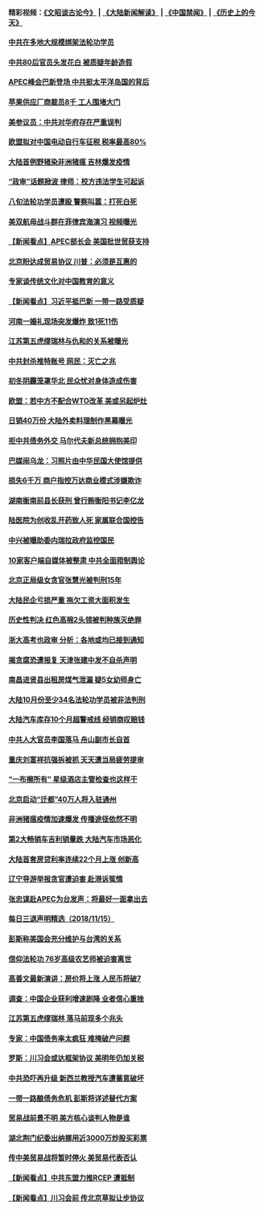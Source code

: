 #### 精彩视频：[《文昭谈古论今》](https://github.com/gfw-breaker/wenzhao/blob/master/README.md?t=11170031) | [《大陆新闻解读》](https://github.com/gfw-breaker/ntdtv-comedy/blob/master/README.md?t=11170031) | [《中国禁闻》](https://github.com/gfw-breaker/ntdtv-news/blob/master/README.md?t=11170031) | [《历史上的今天》](https://github.com/gfw-breaker/today-in-history/blob/master/README.md?t=11170031) 

#### [中共在多地大规模绑架法轮功学员](../pages/nsc413/n10856771.md?t=11170031) 

#### [中共80后官员头发花白 被质疑年龄造假](../pages/nsc413/n10857243.md?t=11170031) 

#### [APEC峰会巴新登场 中共挺太平洋岛国的背后](../pages/nsc413/n10856908.md?t=11170031) 

#### [苹果供应厂商裁员8千 工人围堵大门](../pages/nsc413/n10857345.md?t=11170031) 

#### [美参议员：中共对华府存在严重误判](../pages/nsc413/n10857352.md?t=11170031) 

#### [欧盟拟对中国电动自行车征税 税率最高80%](../pages/nsc413/n10857311.md?t=11170031) 

#### [大陆首例野猪染非洲猪瘟 吉林爆发疫情](../pages/nsc413/n10856810.md?t=11170031) 

#### [“政审”话题掀波 律师：校方违法学生可起诉](../pages/nsc413/n10857234.md?t=11170031) 

#### [八旬法轮功学员遭殴 警察叫嚣：打死白死](../pages/nsc413/n10856592.md?t=11170031) 

#### [美双航母战斗群在菲律宾海演习 视频曝光](../pages/nsc413/n10857247.md?t=11170031) 

#### [【新闻看点】APEC部长会 美国批世贸获支持](../pages/nsc413/n10857086.md?t=11170031) 

#### [北京盼达成贸易协议 川普：必须是互惠的](../pages/nsc413/n10857142.md?t=11170031) 

#### [专家谈传统文化对中国教育的意义](../pages/nsc413/n10857030.md?t=11170031) 

#### [【新闻看点】习近平抵巴新 一带一路受质疑](../pages/nsc413/n10856905.md?t=11170031) 

#### [河南一婚礼现场突发爆炸 致1死11伤](../pages/nsc413/n10857209.md?t=11170031) 

#### [江苏第五虎缪瑞林与仇和的关系被曝光](../pages/nsc413/n10856944.md?t=11170031) 

#### [中共封杀推特账号 网民：灭亡之兆](../pages/nsc413/n10857094.md?t=11170031) 

#### [初冬阴霾笼罩华北 民众忧对身体造成伤害](../pages/nsc413/n10856872.md?t=11170031) 

#### [欧盟：若中方不配合WTO改革 美或另起炉灶](../pages/nsc413/n10856866.md?t=11170031) 

#### [日销40万份 大陆外卖料理制作黑幕曝光](../pages/nsc413/n10856955.md?t=11170031) 

#### [拒中共债务外交 马尔代夫新总统拥抱美印](../pages/nsc413/n10856998.md?t=11170031) 

#### [巴媒闹乌龙：习照片由中华民国大使馆提供](../pages/nsc413/n10856762.md?t=11170031) 

#### [损失6千万 商户指控万达商业模式涉嫌欺诈](../pages/nsc413/n10856728.md?t=11170031) 

#### [湖南衡南前县长获刑 曾行贿衡阳书记李亿龙](../pages/nsc413/n10856782.md?t=11170031) 

#### [陆医院为创收乱开药致人死 家属联合国控告](../pages/nsc413/n10855747.md?t=11170031) 

#### [中兴被曝助委内瑞拉政府监控国民](../pages/nsc413/n10855844.md?t=11170031) 


#### [10家客户端自媒体被整肃 中共全面箝制舆论](../pages/nsc413/n10856362.md?t=11170031) 

#### [北京正局级女贪官张慧光被判刑15年](../pages/nsc413/n10856436.md?t=11170031) 

#### [大陆民企亏损严重 拖欠工资大面积发生](../pages/nsc413/n10855948.md?t=11170031) 

#### [历史性判决 红色高棉2头领被判种族灭绝罪](../pages/nsc413/n10856223.md?t=11170031) 

#### [浙大高考也政审 分析：各地或均已接到通知](../pages/nsc413/n10855953.md?t=11170031) 

#### [揭贪腐恐遭报复 天津张建中发不自杀声明](../pages/nsc413/n10856084.md?t=11170031) 

#### [南昌进贤县出租房煤气泄漏 疑5女幼师身亡](../pages/nsc413/n10855779.md?t=11170031) 

#### [大陆10月份至少34名法轮功学员被非法判刑](../pages/nsc413/n10854051.md?t=11170031) 

#### [大陆汽车库存10个月超警戒线 经销商叹赔钱](../pages/nsc413/n10855574.md?t=11170031) 

#### [中共人大官员李国落马 舟山副市长自首](../pages/nsc413/n10855840.md?t=11170031) 

#### [重庆刘富祥抗强拆被抓 天天遭当局疲劳提审](../pages/nsc413/n10855781.md?t=11170031) 

#### [“一布擦所有” 星级酒店主管检查也这样干](../pages/nsc413/n10855487.md?t=11170031) 

#### [北京启动“迁都”40万人将入驻通州](../pages/nsc413/n10855634.md?t=11170031) 

#### [非洲猪瘟疫情加速爆发 传播途径依然不明](../pages/nsc413/n10855532.md?t=11170031) 

#### [第2大畅销车吉利销量跌 大陆汽车市场恶化](../pages/nsc413/n10849301.md?t=11170031) 

#### [大陆首套房贷利率连续22个月上涨 创新高](../pages/nsc413/n10855360.md?t=11170031) 

#### [辽宁导游举报贪官遭迫害 赴港诉冤情](../pages/nsc413/n10855292.md?t=11170031) 

#### [张忠谋赴APEC为台发声：将最好一面拿出去](../pages/nsc413/n10855297.md?t=11170031) 

#### [每日三退声明精选（2018/11/15）](../pages/nsc413/n10855410.md?t=11170031) 

#### [彭斯称美国会充分维护与台湾的关系](../pages/nsc413/n10855198.md?t=11170031) 

#### [信仰法轮功 76岁高级农艺师被迫害离世](../pages/nsc413/n10854390.md?t=11170031) 

#### [高善文最新演讲：房价将上涨 人民币将破7](../pages/nsc413/n10854872.md?t=11170031) 

#### [调查：中国企业获利增速剧降 业者信心重挫](../pages/nsc413/n10854977.md?t=11170031) 

#### [江苏第五虎缪瑞林 落马前现多个兆头](../pages/nsc413/n10854781.md?t=11170031) 

#### [专家：中国债务率太疯狂 难掩破产问题](../pages/nsc413/n10854958.md?t=11170031) 

#### [罗斯：川习会或达框架协议 美明年仍加关税](../pages/nsc413/n10854923.md?t=11170031) 

#### [中共恐吓再升级 新西兰教授汽车遭蓄意破坏](../pages/nsc413/n10854861.md?t=11170031) 

#### [一带一路酿债务危机 彭斯将详述替代方案](../pages/nsc413/n10854827.md?t=11170031) 

#### [贸易战前景不明 美方核心谈判人物是谁](../pages/nsc413/n10854405.md?t=11170031) 

#### [湖北荆门纪委出纳挪用近3000万炒股买彩票](../pages/nsc413/n10854828.md?t=11170031) 

#### [传中美贸易战将暂时停火 美贸易代表否认](../pages/nsc413/n10854807.md?t=11170031) 

#### [【新闻看点】中共东盟力推RCEP 遭抵制](../pages/nsc413/n10854549.md?t=11170031) 

#### [【新闻看点】川习会前 传北京草拟让步协议](../pages/nsc413/n10854649.md?t=11170031) 

